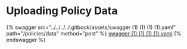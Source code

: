 # Uploading Policy Data

{% swagger src="../../../../.gitbook/assets/swagger (1) (1) (1) (1).yaml" path="/policies/data" method="post" %}
[swagger (1) (1) (1) (1).yaml](<../../../../.gitbook/assets/swagger (1) (1) (1) (1).yaml>)
{% endswagger %}
